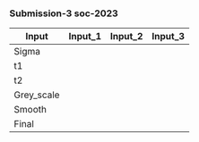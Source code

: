 ### Submission-3 soc-2023

|Input      | Input_1 | Input_2 | Input_3 |
|-----------|---------|---------|---------|
|Sigma      |
|t1         | 
|t2         |
|Grey_scale |
|Smooth     | 
|Final      |
